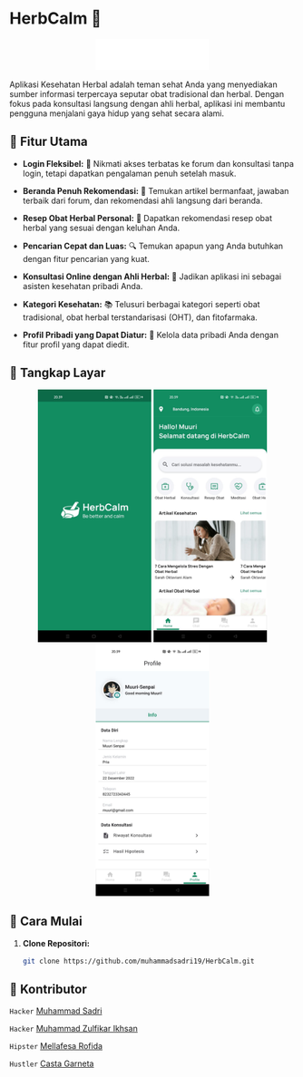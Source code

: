 # HerbCalm 🌿

<p align="center">
  <img src="assets/images/logo/logo.png" alt="App Logo" width="200" />
</p>

Aplikasi Kesehatan Herbal adalah teman sehat Anda yang menyediakan sumber informasi terpercaya seputar obat tradisional dan herbal. Dengan fokus pada konsultasi langsung dengan ahli herbal, aplikasi ini membantu pengguna menjalani gaya hidup yang sehat secara alami.

## 🌟 Fitur Utama

- **Login Fleksibel:** 🚪 Nikmati akses terbatas ke forum dan konsultasi tanpa login, tetapi dapatkan pengalaman penuh setelah masuk.

- **Beranda Penuh Rekomendasi:** 🏡 Temukan artikel bermanfaat, jawaban terbaik dari forum, dan rekomendasi ahli langsung dari beranda.

- **Resep Obat Herbal Personal:** 🌱 Dapatkan rekomendasi resep obat herbal yang sesuai dengan keluhan Anda.

- **Pencarian Cepat dan Luas:** 🔍 Temukan apapun yang Anda butuhkan dengan fitur pencarian yang kuat.

- **Konsultasi Online dengan Ahli Herbal:** 💬 Jadikan aplikasi ini sebagai asisten kesehatan pribadi Anda.

- **Kategori Kesehatan:** 📚 Telusuri berbagai kategori seperti obat tradisional, obat herbal terstandarisasi (OHT), dan fitofarmaka.

- **Profil Pribadi yang Dapat Diatur:** 👤 Kelola data pribadi Anda dengan fitur profil yang dapat diedit.

## 📱 Tangkap Layar

<p align="center">
  <img src="assets/images/screenshoot/1.jpg" alt="Screenshot 1" width="200" />
  <img src="assets/images/screenshoot/2.jpg" alt="Screenshot 2" width="200" />
  <img src="assets/images/screenshoot/3.jpg" alt="Screenshot 3" width="200" />
</p>


## 🚀 Cara Mulai

1. **Clone Repositori:**
   ```bash
   git clone https://github.com/muhammadsadri19/HerbCalm.git
   ```

## 🤝 Kontributor

`Hacker`
[Muhammad Sadri](https://github.com/muhammadsadri19)

`Hacker`
[Muhammad Zulfikar Ikhsan](https://github.com/MuhammadZulfikarIkhsan8)

`Hipster`
[Mellafesa Rofida](https://github.com/Mellafesa)

`Hustler`
[Casta Garneta](https://github.com/castagh)
   
